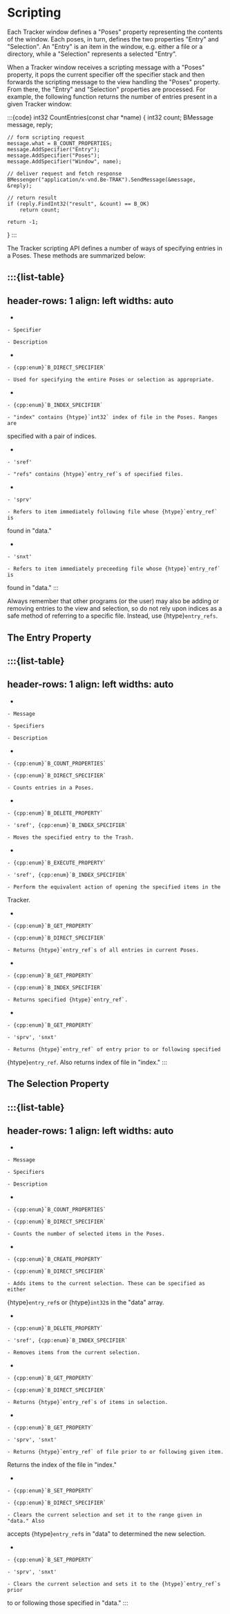 # Scripting

Each Tracker window defines a "Poses" property representing the contents
of the window. Each poses, in turn, defines the two properties "Entry" and
"Selection". An "Entry" is an item in the window, e.g. either a file or a
directory, while a "Selection" represents a selected "Entry".

When a Tracker window receives a scripting message with a "Poses"
property, it pops the current specifier off the specifier stack and then
forwards the scripting message to the view handling the "Poses" property.
From there, the "Entry" and "Selection" properties are processed. For
example, the following function returns the number of entries present in a
given Tracker window:

:::{code}
int32 CountEntries(const char *name)
{
    int32 count;
    BMessage message, reply;

    // form scripting request
    message.what = B_COUNT_PROPERTIES;
    message.AddSpecifier("Entry");
    message.AddSpecifier("Poses");
    message.AddSpecifier("Window", name);

    // deliver request and fetch response
    BMessenger("application/x-vnd.Be-TRAK").SendMessage(&message,
    &reply);

    // return result
    if (reply.FindInt32("result", &count) == B_OK)
        return count;

    return -1;
}
:::

The Tracker scripting API defines a number of ways of specifying entries
in a Poses. These methods are summarized below:

:::{list-table}
---
header-rows: 1
align: left
widths: auto
---
-

	- Specifier

	- Description

-

	- {cpp:enum}`B_DIRECT_SPECIFIER`

	- Used for specifying the entire Poses or selection as appropriate.

-

	- {cpp:enum}`B_INDEX_SPECIFIER`

	- "index" contains {htype}`int32` index of file in the Poses. Ranges are
specified with a pair of indices.

-

	- 'sref'

	- "refs" contains {htype}`entry_ref`s of specified files.

-

	- 'sprv'

	- Refers to item immediately following file whose {htype}`entry_ref` is
found in "data."

-

	- 'snxt'

	- Refers to item immediately preceeding file whose {htype}`entry_ref` is
found in "data."
:::

Always remember that other programs (or the user) may also be adding or
removing entries to the view and selection, so do not rely upon indices as
a safe method of referring to a specific file. Instead, use
{htype}`entry_refs`.

## The Entry Property

:::{list-table}
---
header-rows: 1
align: left
widths: auto
---
-

	- Message

	- Specifiers

	- Description

-

	- {cpp:enum}`B_COUNT_PROPERTIES`

	- {cpp:enum}`B_DIRECT_SPECIFIER`

	- Counts entries in a Poses.

-

	- {cpp:enum}`B_DELETE_PROPERTY`

	- 'sref', {cpp:enum}`B_INDEX_SPECIFIER`

	- Moves the specified entry to the Trash.

-

	- {cpp:enum}`B_EXECUTE_PROPERTY`

	- 'sref', {cpp:enum}`B_INDEX_SPECIFIER`

	- Perform the equivalent action of opening the specified items in the
Tracker.

-

	- {cpp:enum}`B_GET_PROPERTY`

	- {cpp:enum}`B_DIRECT_SPECIFIER`

	- Returns {htype}`entry_ref`s of all entries in current Poses.

-

	- {cpp:enum}`B_GET_PROPERTY`

	- {cpp:enum}`B_INDEX_SPECIFIER`

	- Returns specified {htype}`entry_ref`.

-

	- {cpp:enum}`B_GET_PROPERTY`

	- 'sprv', 'snxt'

	- Returns {htype}`entry_ref` of entry prior to or following specified
{htype}`entry_ref`. Also returns index of file in "index."
:::

## The Selection Property

:::{list-table}
---
header-rows: 1
align: left
widths: auto
---
-

	- Message

	- Specifiers

	- Description

-

	- {cpp:enum}`B_COUNT_PROPERTIES`

	- {cpp:enum}`B_DIRECT_SPECIFIER`

	- Counts the number of selected items in the Poses.

-

	- {cpp:enum}`B_CREATE_PROPERTY`

	- {cpp:enum}`B_DIRECT_SPECIFIER`

	- Adds items to the current selection. These can be specified as either
{htype}`entry_ref`s or {htype}`int32`s in the "data" array.

-

	- {cpp:enum}`B_DELETE_PROPERTY`

	- 'sref', {cpp:enum}`B_INDEX_SPECIFIER`

	- Removes items from the current selection.

-

	- {cpp:enum}`B_GET_PROPERTY`

	- {cpp:enum}`B_DIRECT_SPECIFIER`

	- Returns {htype}`entry_ref`s of items in selection.

-

	- {cpp:enum}`B_GET_PROPERTY`

	- 'sprv', 'snxt'

	- Returns {htype}`entry_ref` of file prior to or following given item.
Returns the index of the file in "index."

-

	- {cpp:enum}`B_SET_PROPERTY`

	- {cpp:enum}`B_DIRECT_SPECIFIER`

	- Clears the current selection and set it to the range given in "data." Also
accepts {htype}`entry_ref`s in "data" to determined the new selection.

-

	- {cpp:enum}`B_SET_PROPERTY`

	- 'sprv', 'snxt'

	- Clears the current selection and sets it to the {htype}`entry_ref`s prior
to or following those specified in "data."
:::
